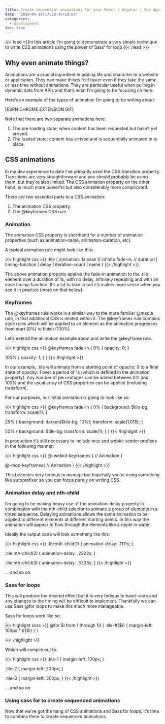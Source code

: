```yaml
---
title: Create sequential animations for your React / Angular / Vue app using Sass and CSS animations
date: '2018-04-16T17:20:46+10:00'
categories:
  - development
toc: true
---
```


{{< lead >}}In this article I'm going to demonstrate a very simple technique to write CSS animations using the power of Sass' for loop.{{< /lead >}}

## Why even animate things?

Animations are a crucial ingredient in adding life and character to a website or application. They can make things feel faster even if they take the same or less time without animations. They are particular useful when pulling in dynamic data from APIs and that’s what I’m going to be focusing on here.

Here’s an example of the types of animation I’m going to be writing about:

[ESPN CHROME EXTENSION GIF]

Note that there are two separate animations here:

1. The pre-loading state; when content has been requested but hasn’t yet arrived.
2. The loaded state; content has arrived and is sequentially animated in to place.

## CSS animations

In my dev experience to date I’ve primarily used the CSS transition property. Transitions are very straightforward and you should probably be using them, but they’re also limited. The CSS animation property on the other hand, is much more powerful but also considerably more complicated.

There are two essential parts to a CSS animation:

1. The animation CSS property.
2. The @keyframes CSS rule.

### Animation

The animation CSS property is shorthand for a number of animation properties (such as animation-name, animation-duration, etc).

A typical animation rule might look like this:

{{< highlight css >}}
.tile {
  animation: 1s ease 0 infinite fade-in;
  // duration | timing-function | delay | iteration-count | name
}
{{< /highlight >}}

The above animation property applies the fade-in animation to the .tile element over a duration of 1s, with no delay, infinitely repeating and with an ease timing-function. It’s a lot to take in but it’s makes more sense when you see it in practice (more on that below).

### Keyframes

The @keyframes rule works in a similar way to the more familiar @media rule, in that additional CSS is nested within it. The @keyframes rule contains style rules which will be applied to an element as the animation progresses from start (0%) to finish (100%).

Let’s extend the animation example about and write the @keyframe rule.

{{< highlight css >}}
@keyframes fade-in {
  0% {
    opacity: 0;
  }

  100% {
    opacity: 1;
  }
}
{{< /highlight >}}

In our example, .tile will animate from a starting point of opacity: 0 to a final state of opacity: 1 over a period of 1s (which is defined in the animation property). Any number of percentages can be added between 0% and 100% and the usual array of CSS properties can be applied (including transform).

For our purposes, our initial animation is going to look like so:

{{< highlight css >}}
@keyframes fade-in {
  0% {
    background: $tile-bg;
    transform: scale(1);
  }
  
  25% {
    background: darken($tile-bg, 10%);
    transform: scale(1.015);
  }
  
  50% {
    background: $tile-bg;
    transform: scale(1);
  }
}
{{< /highlight >}}

In production it’s still necessary to include moz and webkit vendor prefixes in the following manner:

{{< highlight css >}}
@-webkit-keyframes {
  // Animation
}

@-moz-keyframes{
  // Animation
}
{{< /highlight >}}

This becomes very tedious to manage but hopefully you’re using something like autoprefixer so you can focus purely on writing CSS.

### Animation delay and nth-child

I’m going to be making heavy use of the animation-delay property in combination with the nth-child selector to animate a group of elements in a timed sequence. Delaying animations allows the same animation to be applied to different elements at different starting points. In this way the animation will appear to flow through the elements like a ripple in water.

Ideally the output code will look something like this:

{{< highlight css >}}
.tile:nth-child(1) {
  animation-delay: .1111s;
}

.tile:nth-child(2) {
  animation-delay: .2222s;
}

.tile:nth-child(3) {
  animation-delay: .3333s;
}
{{< /highlight >}}

... and so on. 

### Sass for loops

This will produce the desired effect but it is very tedious to hand-code and any changes to the timing will be difficult to implement. Thankfully we can use Sass @for loops to make this much more manageable.

Sass for loops work like so:

{{< highlight scss >}}
@for $i from 1 through 10 {
  .tile-#{$i} {
    margin-left: 100px * #{$i}
  }
}

{{< /highlight >}}

Which will compile out to:

{{< highlight css >}}
.tile-1 {
  margin-left: 100px;
}

.tile-2 {
  margin-left: 200px;
}

.tile-3 {
  margin-left: 300px;
}
{{< /highlight >}}

... and so on.

### Using sass for to create sequenced animations

Now that we’ve got the hang of CSS animations and Sass for loops, it’s time to combine them to create sequenced animations.
